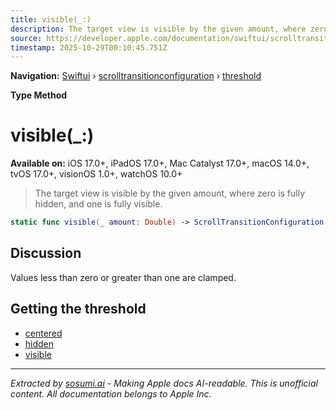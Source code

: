 ```yaml
---
title: visible(_:)
description: The target view is visible by the given amount, where zero is fully hidden, and one is fully visible.
source: https://developer.apple.com/documentation/swiftui/scrolltransitionconfiguration/threshold/visible(_:)
timestamp: 2025-10-29T00:10:45.751Z
---
```


**Navigation:** [Swiftui](/documentation/swiftui) › [scrolltransitionconfiguration](/documentation/swiftui/scrolltransitionconfiguration) › [threshold](/documentation/swiftui/scrolltransitionconfiguration/threshold)

**Type Method**

# visible(_:)

**Available on:** iOS 17.0+, iPadOS 17.0+, Mac Catalyst 17.0+, macOS 14.0+, tvOS 17.0+, visionOS 1.0+, watchOS 10.0+

> The target view is visible by the given amount, where zero is fully hidden, and one is fully visible.

```swift
static func visible(_ amount: Double) -> ScrollTransitionConfiguration.Threshold
```

## Discussion

Values less than zero or greater than one are clamped.

## Getting the threshold

- [centered](/documentation/swiftui/scrolltransitionconfiguration/threshold/centered)
- [hidden](/documentation/swiftui/scrolltransitionconfiguration/threshold/hidden)
- [visible](/documentation/swiftui/scrolltransitionconfiguration/threshold/visible)

---

*Extracted by [sosumi.ai](https://sosumi.ai) - Making Apple docs AI-readable.*
*This is unofficial content. All documentation belongs to Apple Inc.*
